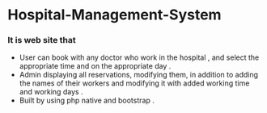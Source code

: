 
# Hospital-Management-System
### It is web site that
* User can book with any doctor who work in the hospital , and select the appropriate time and on the appropriate day . 
* Admin displaying all reservations, modifying them, in addition to adding the names of their workers and modifying it with added working time and working days . 
* Built by using php native and bootstrap .
